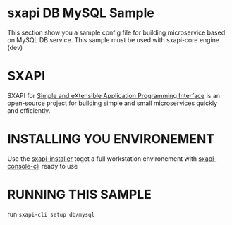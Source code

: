 # sxapi DB MySQL Sample

This section show you a sample config file for building microservice based on MySQL DB service. This sample must be used with sxapi-core engine (dev) 

SXAPI
=====
SXAPI for [Simple and eXtensible Application Programming Interface](https://github.com/startxfr/sxapi-core) 
is an open-source project for building simple and small microservices quickly and efficiently.

INSTALLING YOU ENVIRONEMENT
===========================
Use the [sxapi-installer](https://github.com/startxfr/sxapi-installer/blob/dev/README.md) toget a full workstation environement with 
[sxapi-console-cli](https://github.com/startxfr/sxapi-console/blob/dev/docs/2.CLI.md) ready to use

RUNNING THIS SAMPLE
===================
run ```sxapi-cli setup db/mysql```

